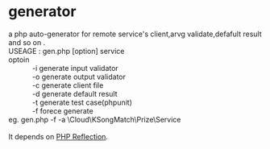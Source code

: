# generator
a php auto-generator  for remote service's client,arvg validate,defafult result and so on .<br/>
USEAGE : gen.php [option] service <br/>
optoin<br/>
&nbsp;&nbsp;&nbsp;&nbsp;&nbsp;&nbsp;&nbsp;&nbsp;&nbsp;&nbsp;&nbsp;&nbsp;-i generate input validator<br/>
&nbsp;&nbsp;&nbsp;&nbsp;&nbsp;&nbsp;&nbsp;&nbsp;&nbsp;&nbsp;&nbsp;&nbsp;-o generate output validator<br/>
&nbsp;&nbsp;&nbsp;&nbsp;&nbsp;&nbsp;&nbsp;&nbsp;&nbsp;&nbsp;&nbsp;&nbsp;-c generate client file<br/>
&nbsp;&nbsp;&nbsp;&nbsp;&nbsp;&nbsp;&nbsp;&nbsp;&nbsp;&nbsp;&nbsp;&nbsp;-d generate default result<br/>
&nbsp;&nbsp;&nbsp;&nbsp;&nbsp;&nbsp;&nbsp;&nbsp;&nbsp;&nbsp;&nbsp;&nbsp;-t generate test case(phpunit)<br/>
&nbsp;&nbsp;&nbsp;&nbsp;&nbsp;&nbsp;&nbsp;&nbsp;&nbsp;&nbsp;&nbsp;&nbsp;-f forece generate<br/>
eg. gen.php -f -a \\Cloud\\KSongMatch\\Prize\\Service<br/>
<br/>
It depends on <a href="http://php.net/manual/zh/book.reflection.php" target="_blank">PHP Reflection</a>.

